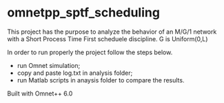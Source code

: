 # omnetpp_sptf_scheduling

This project has the purpose to analyze the behavior of an M/G/1 network with a Short Process Time First scheduele discipline. 
G is Uniform(0,L)

In order to run properly the project follow the steps below.
- run Omnet simulation;
- copy and paste log.txt in analysis folder;
- run Matlab scripts in anaysis folder to compare the results.

Built with Omnet++ 6.0
